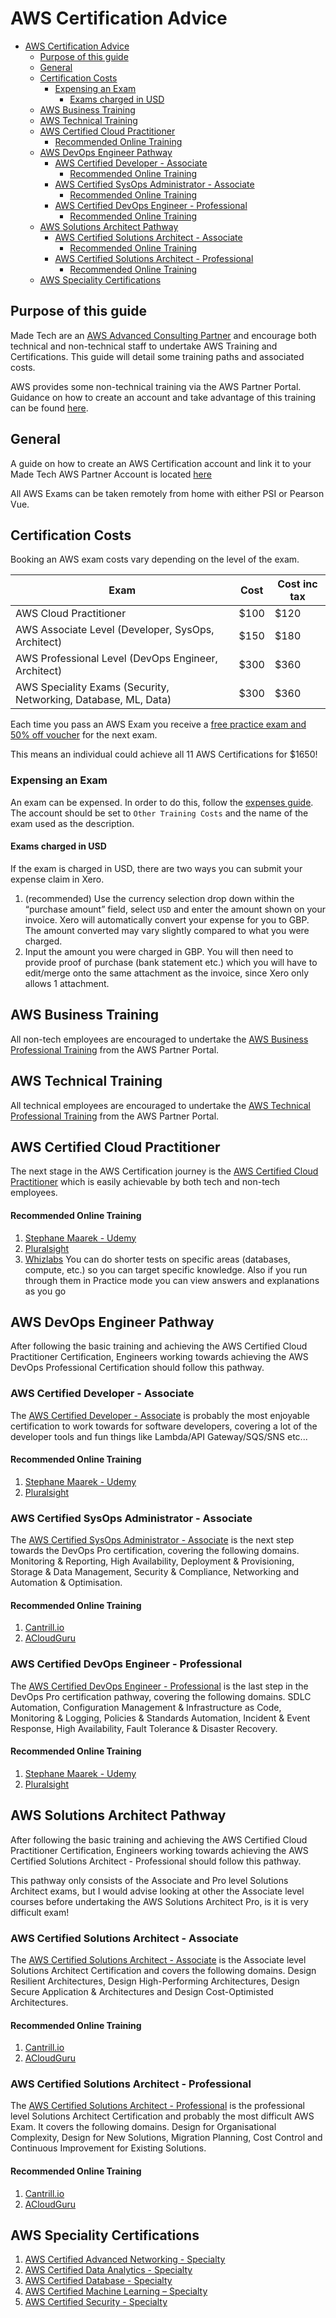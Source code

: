 # AWS Certification Advice

- [AWS Certification Advice](#aws-certification-advice)
  - [Purpose of this guide](#purpose-of-this-guide)
  - [General](#general)
  - [Certification Costs](#certification-costs)
    - [Expensing an Exam](#expensing-an-exam)
      - [Exams charged in USD](#exams-charged-in-usd)
  - [AWS Business Training](#aws-business-training)
  - [AWS Technical Training](#aws-technical-training)
  - [AWS Certified Cloud Practitioner](#aws-certified-cloud-practitioner)
      - [Recommended Online Training](#recommended-online-training)
  - [AWS DevOps Engineer Pathway](#aws-devops-engineer-pathway)
    - [AWS Certified Developer - Associate](#aws-certified-developer---associate)
      - [Recommended Online Training](#recommended-online-training-1)
    - [AWS Certified SysOps Administrator - Associate](#aws-certified-sysops-administrator---associate)
      - [Recommended Online Training](#recommended-online-training-2)
    - [AWS Certified DevOps Engineer - Professional](#aws-certified-devops-engineer---professional)
      - [Recommended Online Training](#recommended-online-training-3)
  - [AWS Solutions Architect Pathway](#aws-solutions-architect-pathway)
    - [AWS Certified Solutions Architect - Associate](#aws-certified-solutions-architect---associate)
      - [Recommended Online Training](#recommended-online-training-4)
    - [AWS Certified Solutions Architect - Professional](#aws-certified-solutions-architect---professional)
      - [Recommended Online Training](#recommended-online-training-5)
  - [AWS Speciality Certifications](#aws-speciality-certifications)

## Purpose of this guide

Made Tech are an [AWS Advanced Consulting Partner](https://partners.amazonaws.com/partners/001E0000016ppWOIAY/Made%20Tech) and encourage both technical and non-technical staff to undertake AWS Training and Certifications. This guide will detail some training paths and associated costs.

AWS provides some non-technical training via the AWS Partner Portal. Guidance on how to create an account and take advantage of this training can be found [here](aws_partner_certs.md). 

## General

A guide on how to create an AWS Certification account and link it to your Made Tech AWS Partner Account is located [here](aws_partner_certs.md#creating-your-accounts)

All AWS Exams can be taken remotely from home with either PSI or Pearson Vue.

## Certification Costs

Booking an AWS exam costs vary depending on the level of the exam.

| Exam | Cost | Cost inc tax |
| --- | --- | --- |
| AWS Cloud Practitioner | $100 | $120 |
| AWS Associate Level (Developer, SysOps, Architect) | $150 | $180 |
| AWS Professional Level (DevOps Engineer, Architect) | $300 | $360 |
| AWS Speciality Exams (Security, Networking, Database, ML, Data) | $300 | $360 |

Each time you pass an AWS Exam you receive a [free practice exam and 50% off voucher](https://www.certmetrics.com/amazon/candidate/benefit_summary.aspx) for the next exam.

This means an individual could achieve all 11 AWS Certifications for $1650!

### Expensing an Exam

An exam can be expensed. In order to do this, follow the [expenses guide](https://github.com/madetech/handbook/blob/main/guides/compensation/expenses.md). The account should be set to `Other Training Costs` and the name of the exam used as the description.

#### Exams charged in USD

If the exam is charged in USD, there are two ways you can submit your expense claim in Xero.

1. (recommended) Use the currency selection drop down within the “purchase amount” field, select `USD` and enter the amount shown on your invoice. Xero will automatically convert your expense for you to GBP. The amount converted may vary slightly compared to what you were charged.
1. Input the amount you were charged in GBP. You will then need to provide proof of purchase (bank statement etc.) which you will have to edit/merge onto the same attachment as the invoice, since Xero only allows 1 attachment.

## AWS Business Training

All non-tech employees are encouraged to undertake the [AWS Business Professional Training](https://aws.amazon.com/partners/training/path-bus-pro/) from the AWS Partner Portal.

## AWS Technical Training

All technical employees are encouraged to undertake the [AWS Technical Professional Training](https://aws.amazon.com/partners/training/path-tech-pro/) from the AWS Partner Portal.

## AWS Certified Cloud Practitioner

The next stage in the AWS Certification journey is the [AWS Certified Cloud Practitioner](https://aws.amazon.com/certification/certified-cloud-practitioner) which is easily achievable by both tech and non-tech employees.

#### Recommended Online Training
1. [Stephane Maarek - Udemy](https://www.udemy.com/course/aws-certified-cloud-practitioner-new/)
2. [Pluralsight](https://www.pluralsight.com/paths/aws-certified-cloud-practitioner-clf-c02)
3. [Whizlabs](https://www.whizlabs.com/aws-certified-cloud-practitioner/)
   You can do shorter tests on specific areas (databases, compute, etc.) so you can target specific knowledge.
   Also if you run through them in Practice mode you can view answers and explanations as you go


## AWS DevOps Engineer Pathway

After following the basic training and achieving the AWS Certified Cloud Practitioner Certification, Engineers working towards achieving the AWS DevOps Professional Certification should follow this pathway.

### AWS Certified Developer - Associate

The [AWS Certified Developer - Associate](https://aws.amazon.com/certification/certified-developer-associate) is probably the most enjoyable certification to work towards for software developers, covering a lot of the developer tools and fun things like Lambda/API Gateway/SQS/SNS etc...

#### Recommended Online Training
1. [Stephane Maarek - Udemy](https://www.udemy.com/course/aws-certified-developer-associate-dva-c01/)
2. [Pluralsight](https://www.pluralsight.com/paths/aws-certified-developer-associate-dva-c01)

### AWS Certified SysOps Administrator - Associate

The [AWS Certified SysOps Administrator - Associate](https://aws.amazon.com/certification/certified-sysops-admin-associate) is the next step towards the DevOps Pro certification, covering the following domains. Monitoring & Reporting, High Availability, Deployment & Provisioning, Storage & Data Management, Security & Compliance, Networking and Automation & Optimisation.

#### Recommended Online Training
1. [Cantrill.io](https://learn.cantrill.io/p/aws-certified-sysops-administrator-associate)
2. [ACloudGuru](https://learn.acloud.guru/course/aws-certified-sysops-administrator-associate)

### AWS Certified DevOps Engineer - Professional

The [AWS Certified DevOps Engineer - Professional](https://aws.amazon.com/certification/certified-devops-engineer-professional/) is the last step in the DevOps Pro certification pathway, covering the following domains. SDLC Automation, Configuration Management & Infrastructure as Code, Monitoring & Logging, Policies & Standards Automation, Incident & Event Response, High Availability, Fault Tolerance & Disaster Recovery.

#### Recommended Online Training
1. [Stephane Maarek - Udemy](https://www.udemy.com/course/aws-certified-devops-engineer-professional-hands-on/)
2. [Pluralsight](https://www.pluralsight.com/paths/aws-certified-devops-engineer-professional)


## AWS Solutions Architect Pathway

After following the basic training and achieving the AWS Certified Cloud Practitioner Certification, Engineers working towards achieving the AWS Certified Solutions Architect - Professional should follow this pathway.

This pathway only consists of the Associate and Pro level Solutions Architect exams, but I would advise looking at other the Associate level courses before undertaking the AWS Solutions Architect Pro, is it is very difficult exam!

### AWS Certified Solutions Architect - Associate

The [AWS Certified Solutions Architect - Associate](https://aws.amazon.com/certification/certified-solutions-architect-associate/) is the Associate level Solutions Architect Certification and covers the following domains. Design Resilient Architectures, Design High-Performing Architectures, Design Secure Application & Architectures and Design Cost-Optimisted Architectures.

#### Recommended Online Training
1. [Cantrill.io](https://learn.cantrill.io/p/aws-certified-solutions-architect-associate-saa-c02)
2. [ACloudGuru](https://learn.acloud.guru/course/aws-certified-solutions-architect-associate)

### AWS Certified Solutions Architect - Professional

The [AWS Certified Solutions Architect - Professional](https://aws.amazon.com/certification/certified-solutions-architect-professional) is the professional level Solutions Architect Certification and probably the most difficult AWS Exam. It covers the following domains. Design for Organisational Complexity, Design for New Solutions, Migration Planning, Cost Control and Continuous Improvement for Existing Solutions.

#### Recommended Online Training
1. [Cantrill.io](https://learn.cantrill.io/p/aws-certified-solutions-architect-professional)
2. [ACloudGuru](https://learn.acloud.guru/course/aws-certified-solutions-architect-professional/dashboard)


## AWS Speciality Certifications

1. [AWS Certified Advanced Networking - Specialty](https://aws.amazon.com/certification/certified-advanced-networking-specialty)
2. [AWS Certified Data Analytics - Specialty](https://aws.amazon.com/certification/certified-data-analytics-specialty)
3. [AWS Certified Database - Specialty](https://aws.amazon.com/certification/certified-database-specialty)
4. [AWS Certified Machine Learning – Specialty](https://aws.amazon.com/certification/certified-machine-learning-specialty)
5. [AWS Certified Security - Specialty](https://aws.amazon.com/certification/certified-security-specialty)
